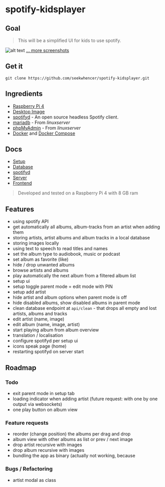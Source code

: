 # spotify-kidsplayer
## Goal

> This will be a simplified UI for kids to use spotify.

![alt text](../master/docs/screenshots/artists.png?raw=true "Screenshot Artists")
[... more screenshots](https://github.com/seekwhencer/spotify-kidsplayer/blob/master/docs/SCREENSHOTS.md)

## Get it
```
git clone https://github.com/seekwhencer/spotify-kidsplayer.git
```

## Ingredients
- [Raspberry Pi 4](https://geizhals.de/raspberry-pi-4-modell-b-v54547.html)
- [Desktop Image](https://www.raspberrypi.com/software/operating-systems/)
- [spotifyd](https://github.com/Spotifyd/spotifyd) - An open source headless Spotify client.
- [mariadb](https://docs.linuxserver.io/images/docker-mariadb) - From *linuxserver*
- [phpMyAdmin](https://docs.linuxserver.io/images/docker-phpmyadmin) - From *linuxserver*
- [Docker](https://get.docker.com/) and [Docker Compose](https://github.com/docker/compose/releases/)

## Docs
- [Setup](https://github.com/seekwhencer/spotify-kidsplayer/blob/master/docs/SETUP.md)
- [Database](https://github.com/seekwhencer/spotify-kidsplayer/blob/master/docs/DATABASE.md)
- [spotifyd](https://github.com/seekwhencer/spotify-kidsplayer/blob/master/docs/SPOTIFYD.md)
- [Server](https://github.com/seekwhencer/spotify-kidsplayer/blob/master/docs/SERVER.md)
- [Frontend](https://github.com/seekwhencer/spotify-kidsplayer/blob/master/docs/FRONTEND.md)

> Developed and tested on a Raspberry Pi 4 with 8 GB ram

## Features

- using spotify API
- get automatically all albums, album-tracks from an artist when adding them
- storing artists, artist albums and album tracks in a local database 
- storing images locally
- using text to speech to read titles and names
- set the album type to audiobook, music or podcast
- set album as favorite (like)
- hide / drop unwanted albums
- browse artists and albums
- play automatically the next album from a filtered album list
- setup ui
- setup toggle parent mode = edit mode with PIN
- setup add artist
- hide artist and album options when parent mode is off
- hide disabled albums, show disabled albums in parent mode
- clean database endpoint at `api/clean` - that drops all empty and lost artists, albums and tracks
- edit artist (name, image)
- edit album (name, image, artist)
- start playing album from album overview
- translation / localisation
- configure spotifyd per setup ui
- icons speak page (home)
- restarting spotifyd on server start

## Roadmap

### Todo

- exit parent mode in setup tab
- loading indicator when adding artist (future request: with one by one output via websockets)
- one play button on album view

### Feature requests

- reorder (change position) the albums per drag and drop
- album view with other albums as list or prev / next image
- drop artist recursive with images
- drop album recursive with images
- bundling the app as binary (actually not working, because

### Bugs / Refactoring

- artist modal as class

